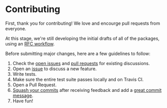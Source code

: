 # Contributing

First, thank you for contributing! We love and encourge pull requests from everyone.

At this stage, we're still developing the initial drafts of all of the packages, using an
[RFC workflow](https://github.com/go-kit/kit/tree/master/rfc).

Before submitting major changes, here are a few guidelines to follow:

1. Check the [open issues][issues] and [pull requests][prs] for existing discussions.
1. Open an [issue][issues] to discuss a new feature.
1. Write tests.
1. Make sure the entire test suite passes locally and on Travis CI.
1. Open a Pull Request.
1. [Squash your commits][squash] after receiving feedback and add a [great commit message][message].
1. Have fun!

[issues]: https://github.com/go-kit/kit/issues
[prs]: https://github.com/go-kit/kit/pulls
[squash]: http://gitready.com/advanced/2009/02/10/squashing-commits-with-rebase.html
[message]: https://github.com/go-kit/kit/issues

